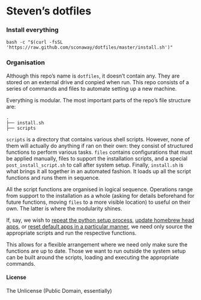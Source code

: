 # Steven’s dotfiles

### Install everything
```
bash -c "$(curl -fsSL 'https://raw.github.com/sconaway/dotfiles/master/install.sh')"
```

### Organisation
Although this repo’s name is `dotfiles`, it doesn’t contain any. They are stored on an external drive and conpied when run. This repo consists of a series of commands and files to automate setting up a new machine.


Everything is modular. The most important parts of the repo’s file structure are:

```
.
├── install.sh
├── scripts
```

`scripts` is a directory that contains various shell scripts. However, none of them will actually do anything if ran on their own: they consist of structured functions to perform various tasks. `files` contains configurations that must be applied manually, files to support the installation scripts, and a special `post_install_script.sh` to call after system setup. Finally, `install.sh` is what brings it all together in an automated fashion. It loads up all the script functions and runs them in sequence.

All the script functions are organised in logical sequence. Operations range from support to the installation as a whole (asking for details beforehand for future functions, moving `files` to a more visible location) to useful on their own. The latter is where the modularity shines.

If, say, we wish to [repeat the python setup process](https://github.com/sconaway/dotfiles/blob/1342ea4d368192783cb8507c331a9263fc901144/scripts/01_environments.sh#L10), [update homebrew head apps](https://github.com/sconaway/dotfiles/blob/1342ea4d368192783cb8507c331a9263fc901144/scripts/03_configs.sh#L42), or [reset default apps in a particular manner](https://github.com/sconaway/dotfiles/blob/1342ea4d368192783cb8507c331a9263fc901144/scripts/03_configs.sh#L5), we need only source the appropriate scripts and run the respective functions.

This allows for a flexible arrangement where we need only make sure the functions are up to date. Those we want to run outside the system setup can be built around the scripts, loading and executing the appropriate commands.

#### License
The Unlicense (Public Domain, essentially)
